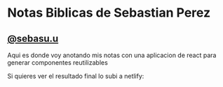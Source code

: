 # Notas Biblicas de Sebastian Perez
## [@sebasu.u](https://www.instagram.com/sebassu.u/)
Aqui es donde voy anotando mis notas con una aplicacion de react para generar componentes reutilizables 

Si quieres ver el resultado final lo subi a netlify:
